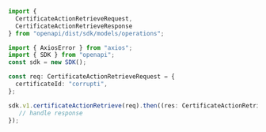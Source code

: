 <!-- Start SDK Example Usage -->
```typescript
import {
  CertificateActionRetrieveRequest,
  CertificateActionRetrieveResponse
} from "openapi/dist/sdk/models/operations";

import { AxiosError } from "axios";
import { SDK } from "openapi";
const sdk = new SDK();

const req: CertificateActionRetrieveRequest = {
  certificateId: "corrupti",
};

sdk.v1.certificateActionRetrieve(req).then((res: CertificateActionRetrieveResponse | AxiosError) => {
   // handle response
});
```
<!-- End SDK Example Usage -->